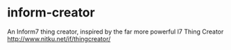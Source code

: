 inform-creator
==============

An Inform7 thing creator, inspired by the far more powerful I7 Thing Creator http://www.nitku.net/if/thingcreator/
